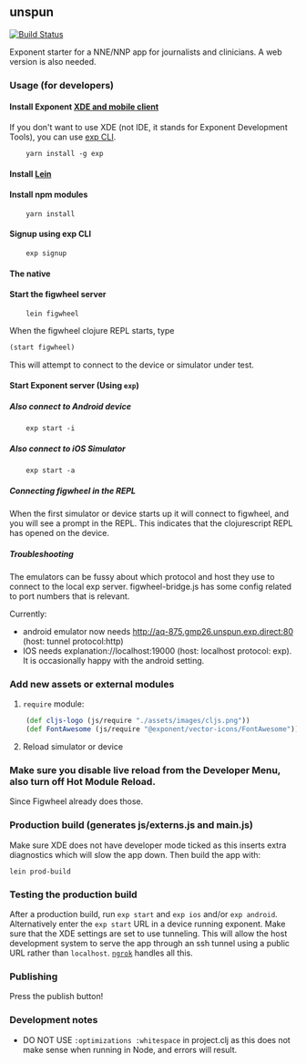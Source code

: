 ## unspun
[![Build Status](https://travis-ci.org/WintonCentre/unspun.svg?branch=master)](https://travis-ci.org/WintonCentre/unspun)

Exponent starter for a NNE/NNP app for journalists and clinicians. A web version is also needed.

### Usage (for developers)

#### Install Exponent [XDE and mobile client](https://docs.getexponent.com/versions/v11.0.0/introduction/installation.html)

If you don't want to use XDE (not IDE, it stands for Exponent Development Tools), you can use [exp CLI](https://docs.getexponent.com/versions/v11.0.0/guides/exp-cli.html).

``` shell
    yarn install -g exp
```

#### Install [Lein](http://leiningen.org/#install)

#### Install npm modules

``` shell
    yarn install
```

#### Signup using exp CLI

``` shell
    exp signup
```

#### The native



#### Start the figwheel server
``` shell
    lein figwheel
```
When the figwheel clojure REPL starts, type
```clj
(start figwheel)
```

This will attempt to connect to the device or simulator under test.

#### Start Exponent server (Using `exp`)

##### Also connect to Android device

``` shell
    exp start -i
```

##### Also connect to iOS Simulator

``` shell
    exp start -a
```
##### Connecting figwheel in the REPL

When the first simulator or device starts up it will connect to figwheel, and you will see a prompt in the REPL. This indicates that the clojurescript REPL has opened on the device.

##### Troubleshooting
The emulators can be fussy about which protocol and host they use to connect to the local exp server. figwheel-bridge.js has some config related to port numbers that is relevant.

Currently:
* android emulator now needs http://aq-875.gmp26.unspun.exp.direct:80   (host: tunnel protocol:http)
* IOS needs explanation://localhost:19000 (host: localhost protocol: exp). It is occasionally happy with the android setting.

### Add new assets or external modules
1. `require` module:

``` clj
    (def cljs-logo (js/require "./assets/images/cljs.png"))
    (def FontAwesome (js/require "@exponent/vector-icons/FontAwesome"))
```
2. Reload simulator or device

### Make sure you disable live reload from the Developer Menu, also turn off Hot Module Reload.
Since Figwheel already does those.

### Production build (generates js/externs.js and main.js)
Make sure XDE does not have developer mode ticked as this inserts extra diagnostics which will slow the app down.
Then build the app with:
``` shell
lein prod-build
```
### Testing the production build
After a production build, run `exp start` and `exp ios` and/or `exp android`. Alternatively enter the `exp start` URL in a device running exponent. Make sure that the XDE settings are set to use tunneling. This will allow the host development system to serve the app through an ssh tunnel using a public URL rather than `localhost`. [`ngrok`](https://ngrok.com) handles all this.

### Publishing
Press the publish button!

### Development notes
* DO NOT USE `:optimizations :whitespace` in project.clj as this does not make sense when running in Node, and errors will result.
